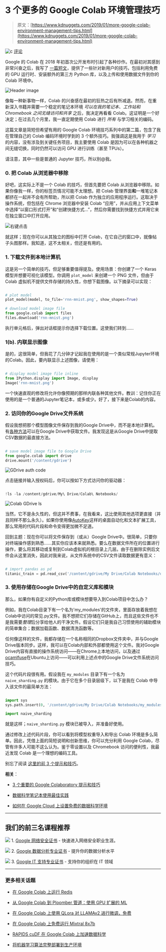 # 3 个更多的 Google Colab 环境管理技巧

> 原文：[https://www.kdnuggets.com/2019/01/more-google-colab-environment-management-tips.html](https://www.kdnuggets.com/2019/01/more-google-colab-environment-management-tips.html)

![c](../Images/3d9c022da2d331bb56691a9617b91b90.png) [评论](#comments)

Google 的 Colab 在 2018 年初首次公开发布时引起了各种炒作。在最初对其感到非常兴奋之后，我写了 [一篇短文](/2018/02/essential-google-colaboratory-tips-tricks.html)，提供了一些针对新用户的技巧，包括利用免费的 GPU 运行时、安装额外的第三方 Python 库，以及上传和使用数据文件到你的 Colab 环境中。

![Header image](../Images/f2a5d9754f4267cd5dd86c2c0a9ed1ec.png)

像每一种新事物一样，Colab 的兴奋感在最初的狂热之后有所减退。然而，在重新深入书籍并需要一个稳定的笔记本环境 *可以在我的笔记本、工作站和 Chromebook 之间无缝访问和共享* 之后，我决定再看看 Colab。这证明是一个好决定；在过去几个月里，我一直定期使用 Colab 进行 *所有* 与学习相关的编码。

这篇文章是简短但希望有用的 Google Colab 环境技巧系列中的第二篇，包含了我在管理自己的 Colab 编码环境时学到的 3 个额外技巧。我强调这是我用于 *学习* 的内容，没有涉及到关键任务项目，我主要使用 Colab 是因为可以在各种机器之间无缝切换，同时仍然可以访问 GPU 进行训练（甚至 TPUs）。

请注意，其中一些是普通的 Jupyter 技巧，所以别@我。

### **0\. 把 Colab 从浏览器中移除**

好吧，这实际上不是一个 Colab 的技巧，但首先要把 Colab 从浏览器中移除。如果你像我一样，你的标签页情况可能不太理想。把 Colab 管理界面**和**一堆笔记本都挤在一起并不会有所帮助，所以把 Colab 作为独立的应用程序运行。这取决于操作系统，但包括在 Chrome 浏览器中安装 Colab “应用”，并从应用上下文菜单中选择“以窗口形式打开”和“创建快捷方式...”，然后你需要找到快捷方式并用它来在独立窗口中打开应用。

![右键点击](../Images/d8a2c5bd1d585486045c441491f12d1c.png)

就这样；现在你可以从其独立的图标中打开 Colab，在它自己的窗口中，就像帖子头图那样。我知道，这不太相关，但还是有用的。

### **1\. 下载文件到本地计算机**

这是另一个简单的技巧，但足够重要值得提及。使用场景：你创建了一个 Keras 模型并想要可视化该模型。你调用 `plot_model` 来创建一个 PNG 文件，但由于 Colab 虚拟机不提供文件存储的持久性，你想下载图像。以下摘录可以实现：

```py

# plot model
plot_model(model, to_file='rnn-mnist.png', show_shapes=True)

# download model image file
from google.colab import files
files.download('rnn-mnist.png')
```

执行单元格后，弹出对话框提示你选择下载位置。这使我们转到……

### **1(b). 内联显示图像**

是的，这很简单，但我花了几分钟才记起我在使用的是一个类似常规Jupyter环境的Colab。因此，要内联显示上述图像，请使用：

```py

# display model image file inline
from IPython.display import Image, display
Image('rnn-mnist.png')
```

一个快速直观的修改将允许你像预期的那样内联各种其他文件。教训：记住你正在使用的是一个普通的Jupyter笔记本，或多或少。好了，接下来是Colab的内容。

### **2\. 访问你的Google Drive文件系统**

假设我想把那个模型图像文件保存到我的Google Drive中，而不是本地计算机。有[各种方法](https://colab.research.google.com/notebooks/io.ipynb)可以在Google Drive中获取文件。我发现这是从Google Drive中提取CSV数据的最直接方法。

```py

# save model image file to Google Drive
from google.colab import drive
drive.mount('/content/gdrive')
```

![GDrive auth code](../Images/f996dc6b9e01900fa6d41db2e7d1e871.png)

点击链接并输入授权码后，你可以按如下方式访问你的驱动器：

```py

!ls -la /content/gdrive/My\ Drive/Colab\ Notebooks/

```

![Colab GDrive ls](../Images/b240bde1eb37c12ce6c34973ab68db04.png)

当然，它不是永久性的，但这并不费事，在我看来，这比使用其他选项更直接（并且同样不那么永久）。如果你使用像[AutoKey](https://github.com/autokey/autokey)这样的桌面自动化和文本扩展工具，那么常用的代码片段和命令变得更加微不足道。

回到主题：现在你可以将文件保存到（或从）Google Drive中。很简单，只要你对终端操作感到熟悉……其实你应该本来就熟悉。要么在数据文件所在的位置进行操作，要么将其移动或复制到Colab虚拟机的根目录上几层。由于在删除实例后文件会从这里消失，因此对我来说，从文件系统中的CSV文件读取数据更有意义：

```py

# import pandas as pd
titanic_train = pd.read_csv('/content/gdrive/My Drive/Colab Notebooks/datasets/titanic/train_clean.csv')
```

### **3\. 使用存储在Google Drive中的自定义库和模块**

那么，如果你有自定义的Python库或模块想要导入到Colab项目中怎么办？

例如，我在Colab目录下有一个名为'my_modules'的文件夹，里面存放着我想在Colab中访问的常见.py文件。我不想把它们存储在GitHub上，而且这些文件也不是我需要*整理*后分享给他人的干净文件。假设它们只是我自己习惯使用的辅助模块的简单集合；数据加载函数、数据清洗函数等。

任何像这样的文件，我都存储在一个名称相同的Dropbox文件夹中，并与Google Drive版本同步。这样，我可以在Colab内部和外部都使用这个文件。我对Google Drive内容有直接的操作系统访问——在Chrome上本地访问，以及通过[ocamlfuse](https://github.com/astrada/google-drive-ocamlfuse)在Ubuntu上访问——可以利用上述点中的Google Drive文件系统访问技巧。

这个代码片段很有用。假设我在 `my_modules` 目录下有一个名为 `naive_sharding.py` 的模块。由于它在多个目录层级下，以下是我在 Colab 中导入该文件的最简单方法：

```py

import sys
sys.path.insert(0, '/content/gdrive/My Drive/Colab Notebooks/my_modules')

import naive_sharding
```

就是这样；`naive_sharding.py` 模块已被导入，并准备好使用。

通过修改上述代码片段，你可以看到将模型权重导入和导出 Colab 环境是多么简单。因此，凭借上面的简短说明和创新思维，你可以充分利用 Google Colab，尽管有许多人可能不这么认为。鉴于零设置以及 Chromebook 访问的便利性，我最近发现 Colab 是一个理想的编码工具。

别忘了阅读 [这里的前 3 个提示和技巧](/2018/02/essential-google-colaboratory-tips-tricks.html)。

**相关**：

+   [3 个重要的 Google Colaboratory 提示和技巧](/2018/02/essential-google-colaboratory-tips-tricks.html)

+   [数据科学笔记本使用最佳实践](/2018/11/best-practices-notebooks-data-science.html)

+   [如何在 Google Cloud 上设置免费的数据科学环境](/2018/08/set-up-free-data-science-environment-google-cloud.html)

* * *

## 我们的前三名课程推荐

![](../Images/0244c01ba9267c002ef39d4907e0b8fb.png) 1\. [Google 网络安全证书](https://www.kdnuggets.com/google-cybersecurity) - 快速进入网络安全职业生涯。

![](../Images/e225c49c3c91745821c8c0368bf04711.png) 2\. [Google 数据分析专业证书](https://www.kdnuggets.com/google-data-analytics) - 提升你的数据分析水平

![](../Images/0244c01ba9267c002ef39d4907e0b8fb.png) 3\. [Google IT 支持专业证书](https://www.kdnuggets.com/google-itsupport) - 支持你的组织在 IT 领域

* * *

### 更多相关话题

+   [在 Google Colab 上运行 Redis](https://www.kdnuggets.com/2022/01/running-redis-google-colab.html)

+   [从 Google Colab 到 Ploomber 管道：使用 GPU 扩展的 ML](https://www.kdnuggets.com/2022/03/google-colab-ploomber-pipeline-ml-scale-gpus.html)

+   [在 Google Colab 上使用 QLora 对 LLAMAv2 进行微调，免费](https://www.kdnuggets.com/fine-tuning-llamav2-with-qlora-on-google-colab-for-free)

+   [在 Google Colab 上免费运行 Mixtral 8x7b](https://www.kdnuggets.com/running-mixtral-8x7b-on-google-colab-for-free)

+   [RAPIDS cuDF 在 Google Colab 上加速数据科学](https://www.kdnuggets.com/2023/01/rapids-cudf-accelerated-data-science-google-colab.html)

+   [将机器学习算法完整部署到生产环境](https://www.kdnuggets.com/2021/12/deployment-machine-learning-algorithm-live-production-environment.html)
